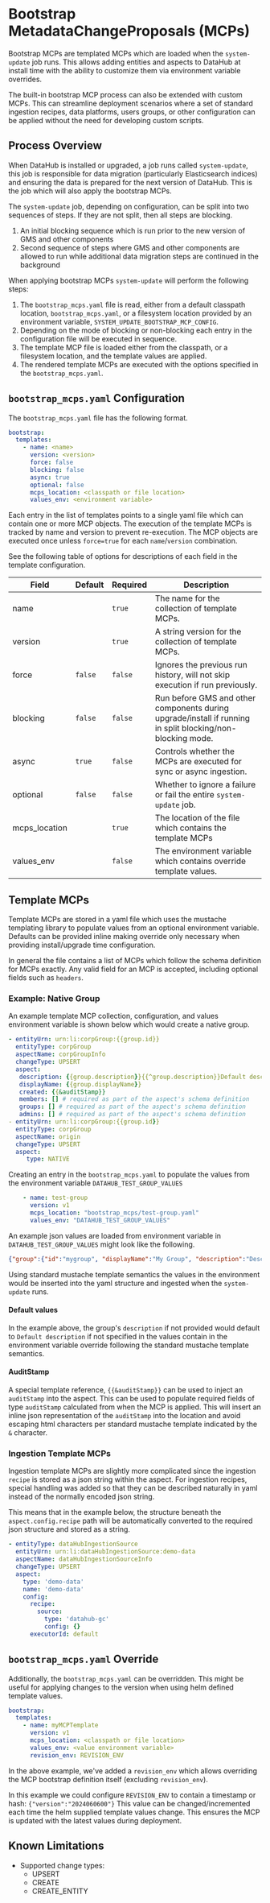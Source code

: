 # Bootstrap MetadataChangeProposals (MCPs)

Bootstrap MCPs are templated MCPs which are loaded when the `system-update` job runs. This allows adding
entities and aspects to DataHub at install time with the ability to customize them via environment variable
overrides.

The built-in bootstrap MCP process can also be extended with custom MCPs. This can streamline deployment
scenarios where a set of standard ingestion recipes, data platforms, users groups, or other configuration
can be applied without the need for developing custom scripts.

## Process Overview

When DataHub is installed or upgraded, a job runs called `system-update`, this job is responsible for data
migration (particularly Elasticsearch indices) and ensuring the data is prepared for the next version of
DataHub. This is the job which will also apply the bootstrap MCPs.

The `system-update` job, depending on configuration, can be split into two sequences of steps. If they are
not split, then all steps are blocking.

1. An initial blocking sequence which is run prior to the new version of GMS and other components
2. Second sequence of steps where GMS and other components are allowed to run while additional data migration steps are
continued in the background

When applying bootstrap MCPs `system-update` will perform the following steps:

1. The `bootstrap_mcps.yaml` file is read, either from a default classpath location, `bootstrap_mcps.yaml`, or a filesystem location
   provided by an environment variable, `SYSTEM_UPDATE_BOOTSTRAP_MCP_CONFIG`.
2. Depending on the mode of blocking or non-blocking each entry in the configuration file will be executed in sequence.
3. The template MCP file is loaded either from the classpath, or a filesystem location, and the template values are applied.
4. The rendered template MCPs are executed with the options specified in the `bootstrap_mcps.yaml`.

## `bootstrap_mcps.yaml` Configuration

The `bootstrap_mcps.yaml` file has the following format.

```yaml
bootstrap:
  templates:
    - name: <name>
      version: <version>
      force: false
      blocking: false
      async: true
      optional: false
      mcps_location: <classpath or file location>
      values_env: <environment variable>
```

Each entry in the list of templates points to a single yaml file which can contain one or more MCP objects. The
execution of the template MCPs is tracked by name and version to prevent re-execution. The MCP objects are executed once
unless `force=true` for each `name`/`version` combination.

See the following table of options for descriptions of each field in the template configuration.

| Field         | Default  | Required  | Description                                                                                                |
|---------------|----------|-----------|------------------------------------------------------------------------------------------------------------|
| name          |          | `true`    | The name for the collection of template MCPs.                                                              |
| version       |          | `true`    | A string version for the collection of template MCPs.                                                      |
| force         | `false`  | `false`   | Ignores the previous run history, will not skip execution if run previously.                               |
| blocking      | `false`  | `false`   | Run before GMS and other components during upgrade/install if running in split blocking/non-blocking mode. |
| async         | `true`   | `false`   | Controls whether the MCPs are executed for sync or async ingestion.                                        |
| optional      | `false`  | `false`   | Whether to ignore a failure or fail the entire `system-update` job.                                        |
| mcps_location |          | `true`    | The location of the file which contains the template MCPs                                                  |
| values_env    |          | `false`   | The environment variable which contains override template values.                                          |

## Template MCPs

Template MCPs are stored in a yaml file which uses the mustache templating library to populate values from an optional environment
variable. Defaults can be provided inline making override only necessary when providing install/upgrade time configuration.

In general the file contains a list of MCPs which follow the schema definition for MCPs exactly. Any valid field for an MCP
is accepted, including optional fields such as `headers`.


### Example: Native Group

An example template MCP collection, configuration, and values environment variable is shown below which would create a native group.

```yaml
- entityUrn: urn:li:corpGroup:{{group.id}}
  entityType: corpGroup
  aspectName: corpGroupInfo
  changeType: UPSERT
  aspect:
   description: {{group.description}}{{^group.description}}Default description{{/group.description}}
   displayName: {{group.displayName}}
   created: {{&auditStamp}}
   members: [] # required as part of the aspect's schema definition
   groups: [] # required as part of the aspect's schema definition
   admins: [] # required as part of the aspect's schema definition
- entityUrn: urn:li:corpGroup:{{group.id}}
  entityType: corpGroup
  aspectName: origin
  changeType: UPSERT
  aspect:
     type: NATIVE
```

Creating an entry in the `bootstrap_mcps.yaml` to populate the values from the environment variable `DATAHUB_TEST_GROUP_VALUES`

```yaml
    - name: test-group
      version: v1
      mcps_location: "bootstrap_mcps/test-group.yaml"
      values_env: "DATAHUB_TEST_GROUP_VALUES"
```

An example json values are loaded from environment variable in `DATAHUB_TEST_GROUP_VALUES` might look like the following.

```json
{"group":{"id":"mygroup", "displayName":"My Group", "description":"Description of the group"}}
```

Using standard mustache template semantics the values in the environment would be inserted into the yaml structure
and ingested when the `system-update` runs.

#### Default values

In the example above, the group's `description` if not provided would default to `Default description` if not specified
in the values contain in the environment variable override following the standard mustache template semantics.

#### AuditStamp

A special template reference, `{{&auditStamp}}` can be used to inject an `auditStamp` into the aspect. This can be used to
populate required fields of type `auditStamp` calculated from when the MCP is applied. This will insert an inline json representation
of the `auditStamp` into the location and avoid escaping html characters per standard mustache template indicated by the `&` character.

### Ingestion Template MCPs

Ingestion template MCPs are slightly more complicated since the ingestion `recipe` is stored as a json string within the aspect.
For ingestion recipes, special handling was added so that they can be described naturally in yaml instead of the normally encoded json string.

This means that in the example below, the structure beneath the `aspect.config.recipe` path will be automatically converted
to the required json structure and stored as a string.

```yaml
- entityType: dataHubIngestionSource
  entityUrn: urn:li:dataHubIngestionSource:demo-data
  aspectName: dataHubIngestionSourceInfo
  changeType: UPSERT
  aspect:
    type: 'demo-data'
    name: 'demo-data'
    config:
      recipe:
        source:
          type: 'datahub-gc'
          config: {}
      executorId: default
```

## `bootstrap_mcps.yaml` Override

Additionally, the `bootstrap_mcps.yaml` can be overridden.
This might be useful for applying changes to the version when using helm defined template values.

```yaml
bootstrap:
  templates:
    - name: myMCPTemplate
      version: v1
      mcps_location: <classpath or file location>
      values_env: <value environment variable>
      revision_env: REVISION_ENV
```

In the above example, we've added a `revision_env` which allows overriding the MCP bootstrap definition itself (excluding `revision_env`).

In this example we could configure `REVISION_ENV` to contain a timestamp or hash: `{"version":"2024060600"}` 
This value can be changed/incremented each time the helm supplied template values change. This ensures the MCP is updated
with the latest values during deployment.


## Known Limitations

* Supported change types: 
  * UPSERT
  * CREATE
  * CREATE_ENTITY
